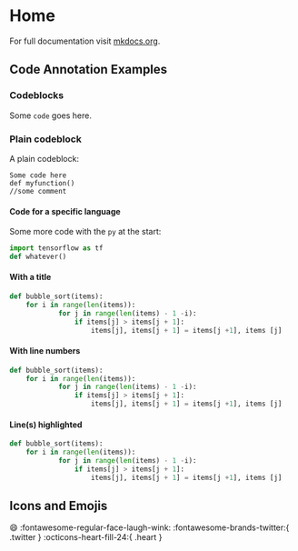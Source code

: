 # Home

For full documentation visit [mkdocs.org](https://www.mkdocs.org).

## Code Annotation Examples

### Codeblocks

Some `code` goes here.

### Plain codeblock

A plain codeblock:

``` 
Some code here
def myfunction()
//some comment
```

#### Code for a specific language

Some more code with the `py` at the start:

```py
import tensorflow as tf
def whatever()
```
#### With a title

``` py title="bubble_sort.py"
def bubble_sort(items):
    for i in range(len(items)):
            for j in range(len(items) - 1 -i):
                if items[j] > items[j + 1]:
                    items[j], items[j + 1] = items[j +1], items [j]


```

#### With line numbers

``` py linenums="1"
def bubble_sort(items):
    for i in range(len(items)):
            for j in range(len(items) - 1 -i):
                if items[j] > items[j + 1]:
                    items[j], items[j + 1] = items[j +1], items [j]
```

#### Line(s) highlighted
``` py hl_lines="2 3"
def bubble_sort(items):
    for i in range(len(items)):
            for j in range(len(items) - 1 -i):
                if items[j] > items[j + 1]:
                    items[j], items[j + 1] = items[j +1], items [j]
```

## Icons and Emojis

:smile: :fontawesome-regular-face-laugh-wink: :fontawesome-brands-twitter:{ .twitter } :octicons-heart-fill-24:{ .heart }